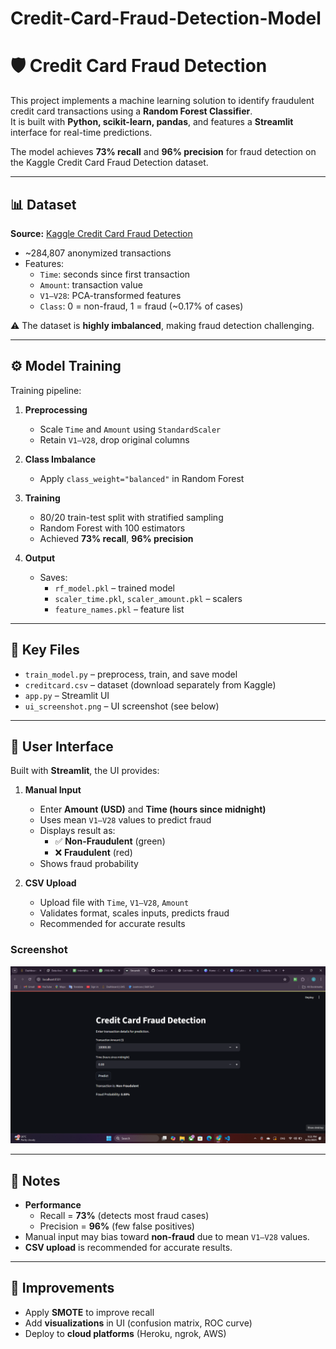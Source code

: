 # Credit-Card-Fraud-Detection-Model

# 🛡️ Credit Card Fraud Detection

This project implements a machine learning solution to identify fraudulent credit card transactions using a **Random Forest Classifier**.  
It is built with **Python, scikit-learn, pandas**, and features a **Streamlit** interface for real-time predictions.  

The model achieves **73% recall** and **96% precision** for fraud detection on the Kaggle Credit Card Fraud Detection dataset.

---

## 📊 Dataset

**Source:** [Kaggle Credit Card Fraud Detection](https://www.kaggle.com/mlg-ulb/creditcardfraud)  

- ~284,807 anonymized transactions  
- Features:  
  - `Time`: seconds since first transaction  
  - `Amount`: transaction value  
  - `V1–V28`: PCA-transformed features  
  - `Class`: 0 = non-fraud, 1 = fraud (~0.17% of cases)  

⚠️ The dataset is **highly imbalanced**, making fraud detection challenging.

---

## ⚙️ Model Training

Training pipeline:

1. **Preprocessing**
   - Scale `Time` and `Amount` using `StandardScaler`
   - Retain `V1–V28`, drop original columns  

2. **Class Imbalance**
   - Apply `class_weight="balanced"` in Random Forest  

3. **Training**
   - 80/20 train-test split with stratified sampling  
   - Random Forest with 100 estimators  
   - Achieved **73% recall**, **96% precision**

4. **Output**
   - Saves:
     - `rf_model.pkl` – trained model  
     - `scaler_time.pkl`, `scaler_amount.pkl` – scalers  
     - `feature_names.pkl` – feature list  

---

## 📂 Key Files

- `train_model.py` – preprocess, train, and save model  
- `creditcard.csv` – dataset (download separately from Kaggle)  
- `app.py` – Streamlit UI  
- `ui_screenshot.png` – UI screenshot (see below)  

---

## 🎨 User Interface

Built with **Streamlit**, the UI provides:

1. **Manual Input**
   - Enter **Amount (USD)** and **Time (hours since midnight)**
   - Uses mean `V1–V28` values to predict fraud  
   - Displays result as:
     - ✅ **Non-Fraudulent** (green)  
     - ❌ **Fraudulent** (red)  
   - Shows fraud probability  

2. **CSV Upload**
   - Upload file with `Time`, `V1–V28`, `Amount`  
   - Validates format, scales inputs, predicts fraud  
   - Recommended for accurate results  

### Screenshot
![UI Screenshot](UI.png)  

---

## 📌 Notes

- **Performance**  
  - Recall = **73%** (detects most fraud cases)  
  - Precision = **96%** (few false positives)  
- Manual input may bias toward **non-fraud** due to mean `V1–V28` values.  
- **CSV upload** is recommended for accurate results.  

---

## 🔮 Improvements

- Apply **SMOTE** to improve recall  
- Add **visualizations** in UI (confusion matrix, ROC curve)  
- Deploy to **cloud platforms** (Heroku, ngrok, AWS)  

